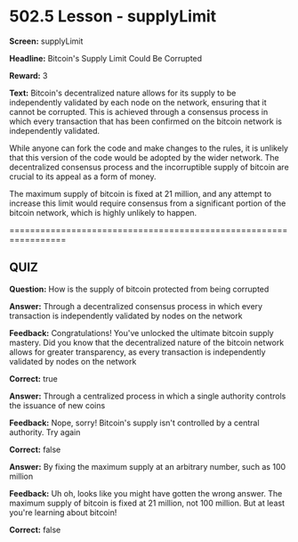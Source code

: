 # 502.5 Lesson - supplyLimit

**Screen:** supplyLimit

**Headline:** Bitcoin&#x27;s Supply Limit Could Be Corrupted

**Reward:** 3

**Text:** Bitcoin&#x27;s decentralized nature allows for its supply to be independently validated by each node on the network, ensuring that it cannot be corrupted. This is achieved through a consensus process in which every transaction that has been confirmed on the bitcoin network is independently validated.

While anyone can fork the code and make changes to the rules, it is unlikely that this version of the code would be adopted by the wider network. The decentralized consensus process and the incorruptible supply of bitcoin are crucial to its appeal as a form of money.

The maximum supply of bitcoin is fixed at 21 million, and any attempt to increase this limit would require consensus from a significant portion of the bitcoin network, which is highly unlikely to happen.


=================================================================

## QUIZ

**Question:** How is the supply of bitcoin protected from being corrupted


**Answer:** Through a decentralized consensus process in which every transaction is independently validated by nodes on the network

**Feedback:** Congratulations! You&#x27;ve unlocked the ultimate bitcoin supply mastery. Did you know that the decentralized nature of the bitcoin network allows for greater transparency, as every transaction is independently validated by nodes on the network

**Correct:** true

**Answer:** Through a centralized process in which a single authority controls the issuance of new coins

**Feedback:** Nope, sorry! Bitcoin&#x27;s supply isn&#x27;t controlled by a central authority. Try again

**Correct:** false

**Answer:** By fixing the maximum supply at an arbitrary number, such as 100 million

**Feedback:** Uh oh, looks like you might have gotten the wrong answer. The maximum supply of bitcoin is fixed at 21 million, not 100 million. But at least you&#x27;re learning about bitcoin!

**Correct:** false


<figure><img src="../.gitbook/assets/502-05.png" alt=""><figcaption></figcaption></figure>


